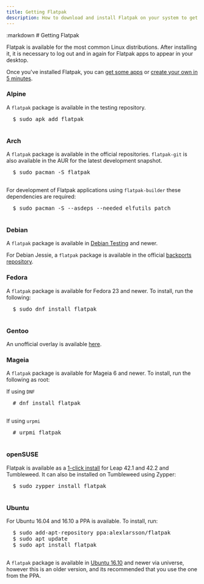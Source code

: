 ```yaml
---
title: Getting Flatpak
description: How to download and install Flatpak on your system to get started.
---
```

<section class=""><div class="container"><div class="row"><div class="col-lg-10 col-lg-offset-1">
:markdown
  # Getting Flatpak

  Flatpak is available for the most common Linux distributions. After installing it, it is necessary to log out and in again for Flatpak apps to appear in your desktop.

  Once you've installed Flatpak, you can [get some apps](apps.html) or [create your own in 5 minutes](hello-world.html).

  ### Alpine

  A `flatpak` package is available in the testing repository.

  <pre>
  <span class="unselectable">$ </span>sudo apk add flatpak
  </pre>

  ### Arch

  A `flatpak` package is available in the official repositories. `flatpak-git` is also available in the AUR for the latest development snapshot.

  <pre>
  <span class="unselectable">$ </span>sudo pacman -S flatpak
  </pre>
  
  For development of Flatpak applications using `flatpak-builder` these dependencies are required:
  
  <pre>
  <span class="unselectable">$ </span>sudo pacman -S --asdeps --needed elfutils patch
  </pre>

  ### Debian

  A `flatpak` package is available in [Debian Testing](https://wiki.debian.org/DebianTesting) and newer.

  For Debian Jessie, a `flatpak` package is available in the official [backports repository](https://backports.debian.org/Instructions/).

  ### Fedora

  A `flatpak` package is available for Fedora 23 and newer. To install, run the following:

  <pre>
  <span class="unselectable">$ </span>sudo dnf install flatpak
  </pre>

  ### Gentoo

  An unofficial overlay is available [here](https://github.com/fosero/flatpak-overlay).

  ### Mageia

  A `flatpak` package is available for Mageia 6 and newer. To install, run the following as root:

  If using `DNF`

  <pre>
  <span class="unselectable"># </span>dnf install flatpak
  </pre>

  If using `urpmi`

  <pre>
  <span class="unselectable"># </span>urpmi flatpak
  </pre>

  ### openSUSE

  Flatpak is available as a [1-click install](https://software.opensuse.org/package/flatpak) for Leap 42.1 and 42.2 and Tumbleweed. It can also be installed on Tumbleweed using Zypper:

  <pre>
  <span class="unselectable">$ </span>sudo zypper install flatpak
  </pre>

  ### Ubuntu

  For Ubuntu 16.04 and 16.10 a PPA is available. To install, run:

  <pre>
  <span class="unselectable">$ </span>sudo add-apt-repository ppa:alexlarsson/flatpak
  <span class="unselectable">$ </span>sudo apt update
  <span class="unselectable">$ </span>sudo apt install flatpak
  </pre>

  A `flatpak` package is available in [Ubuntu 16.10](https://wiki.ubuntu.com/YakketyYak) and newer via universe, however this is
  an older version, and its recommended that you use the one from the PPA.

</div></div></div></section>
